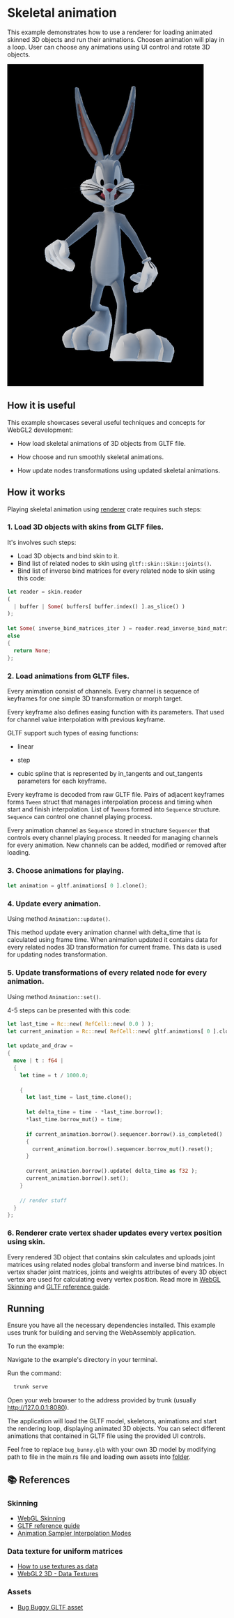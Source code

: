# Skeletal animation

This example demonstrates how to use a renderer for loading animated skinned 3D objects and run their animations. Choosen animation will play in a loop. User can choose any animations using UI control and rotate 3D objects.

![Showcase]( ./showcase.png )

## How it is useful

This example showcases several useful techniques and concepts for WebGL2 development:

  * How load skeletal animations of 3D objects from GLTF file.

  * How choose and run smoothly skeletal animations.

  * How update nodes transformations using updated skeletal animations.

## How it works

Playing skeletal animation using [renderer](../../../module/helper/renderer/readme.md) crate requires such steps:

### 1. Load 3D objects with skins from GLTF files.

It's involves such steps:

  * Load 3D objects and bind skin to it.
  * Bind list of related nodes to skin using `gltf::skin::Skin::joints()`.
  * Bind list of inverse bind matrices for every related node to skin using this code:

```rust
let reader = skin.reader
(
  | buffer | Some( buffers[ buffer.index() ].as_slice() )
);

let Some( inverse_bind_matrices_iter ) = reader.read_inverse_bind_matrices()
else
{
  return None;
};
```

### 2. Load animations from GLTF files.

Every animation consist of channels. Every channel is sequence of keyframes for one simple 3D transformation or morph target.

Every keyframe also defines easing function with its parameters. That used for channel value interpolation with previous keyframe.

GLTF support such types of easing functions:

  * linear

  * step

  * cubic spline that is represented by in_tangents and out_tangents parameters for each keyframe.

Every keyframe is decoded from raw GLTF file. Pairs of adjacent keyframes forms `Tween` struct that manages interpolation process and timing when start and finish interpolation. List of `Tween`s formed into `Sequence` structure. `Sequence` can control one channel playing process.

Every animation channel as `Sequence` stored in structure `Sequencer` that controls every channel playing process. It needed for managing channels for every animation. New channels can be added, modified or removed after loading.

### 3. Choose animations for playing.

```rust
let animation = gltf.animations[ 0 ].clone();
```

### 4. Update every animation.

Using method `Animation::update()`.

This method update every animation channel with delta_time that is calculated using frame time. When animation updated it contains data for every related nodes 3D transformation for current frame. This data is used for updating nodes transformation.

### 5. Update transformations of every related node for every animation.

Using method `Animation::set()`.

4-5 steps can be presented with this code:

```rust
let last_time = Rc::new( RefCell::new( 0.0 ) );
let current_animation = Rc::new( RefCell::new( gltf.animations[ 0 ].clone() ) );

let update_and_draw =
{
  move | t : f64 |
  {
    let time = t / 1000.0;

    {
      let last_time = last_time.clone();

      let delta_time = time - *last_time.borrow();
      *last_time.borrow_mut() = time;

      if current_animation.borrow().sequencer.borrow().is_completed()
      {
        current_animation.borrow().sequencer.borrow_mut().reset();
      }

      current_animation.borrow().update( delta_time as f32 );
      current_animation.borrow().set();
    }

    // render stuff
  }
};
```

### 6. Renderer crate vertex shader updates every vertex position using skin.

Every rendered 3D object that contains skin calculates and uploads joint matrices using related nodes global transform and inverse bind matrices. In vertex shader joint matrices, joints and weights attributes of every 3D object vertex are used for calculating every vertex position. Read more in [WebGL Skinning] and [GLTF reference guide].

## Running
Ensure you have all the necessary dependencies installed. This example uses trunk for building and serving the WebAssembly application.

To run the example:

Navigate to the example's directory in your terminal.

Run the command:

```bash
  trunk serve
```

Open your web browser to the address provided by trunk (usually http://127.0.0.1:8080).

The application will load the GLTF model, skeletons, animations and start the rendering loop, displaying animated 3D objects. You can select different animations that contained in GLTF file using the provided UI controls.

Feel free to replace `bug_bunny.glb` with your own 3D model by modifying path to file in the main.rs file and loading own assets into [folder](../../../assets/gltf/animated/).

## 📚 References

### Skinning
- [WebGL Skinning]
- [GLTF reference guide]
- [Animation Sampler Interpolation Modes]

### Data texture for uniform matrices
- [How to use textures as data]
- [WebGL2 3D - Data Textures]

### Assets
- [Bug Buggy GLTF asset]

[WebGL Skinning]: https://webglfundamentals.org/webgl/lessons/webgl-skinning.html
[GLTF reference guide]: https://www.khronos.org/files/gltf20-reference-guide.pdf
[Animation Sampler Interpolation Modes]: https://registry.khronos.org/glTF/specs/2.0/glTF-2.0.html#appendix-c-interpolation
[How to use textures as data]: https://webgl2fundamentals.org/webgl/lessons/webgl-qna-how-to-use-textures-as-data.html
[WebGL2 3D - Data Textures]: https://webgl2fundamentals.org/webgl/lessons/webgl-data-textures.html
[Bug Buggy GLTF asset]: https://skfb.ly/pAD7B

